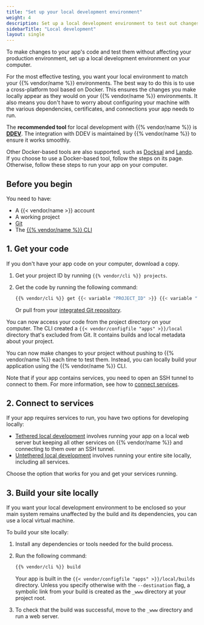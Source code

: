```yaml
---
title: "Set up your local development environment"
weight: 4
description: Set up a local development environment to test out changes to your app's code.
sidebarTitle: "Local development"
layout: single
---
```


To make changes to your app's code and test them without affecting your production environment,
set up a local development environment on your computer.

For the most effective testing, you want your local environment to match your {{% vendor/name %}} environments.
The best way to do this is to use a cross-platform tool based on Docker.
This ensures the changes you make locally appear as they would on your {{% vendor/name %}} environments.
It also means you don't have to worry about configuring your machine with
the various dependencies, certificates, and connections your app needs to run.

The **recommended tool** for local development with {{% vendor/name %}} is **[DDEV](/development/local/ddev.md)**.
The integration with DDEV is maintained by {{% vendor/name %}} to ensure it works smoothly.

Other Docker-based tools are also supported, such as [Docksal](/development/local/docksal.md) and [Lando](/development/local/lando.md).
If you choose to use a Docker-based tool, follow the steps on its page. Otherwise, follow these steps to run
your app on your computer.

## Before you begin

You need to have:

- A {{< vendor/name >}} account
- A working project
- [Git](https://git-scm.com/downloads)
- The [{{% vendor/name %}} CLI](/administration/cli/_index.md)

## 1. Get your code

If you don't have your app code on your computer, download a copy.

1.  Get your project ID by running `{{% vendor/cli %}} projects`.

2.  Get the code by running the following command:

    ```bash
    {{% vendor/cli %}} get {{< variable "PROJECT_ID" >}} {{< variable "TARGET_DIRECTORY_NAME" >}}
    ```

    Or pull from your [integrated Git repository](/integrations/source/_index.md).

You can now access your code from the project directory on your computer.
The CLI created a `{{< vendor/configfile "apps" >}}/local` directory that's excluded from Git.
It contains builds and local metadata about your project.

You can now make changes to your project without pushing to {{% vendor/name %}} each time to test them.
Instead, you can locally build your application using the {{% vendor/name %}} CLI.

Note that if your app contains services, you need to open an SSH tunnel to connect to them.
For more information, see how to [connect services](/add-services#2-connect-the-service).

## 2. Connect to services

If your app requires services to run, you have two options for developing locally:

- [Tethered local development](/development/local/tethered.md) involves running your app on a local web server
  but keeping all other services on {{% vendor/name %}} and connecting to them over an SSH tunnel.
- [Untethered local development](/development/local/untethered.md) involves running your entire site locally,
  including all services.

Choose the option that works for you and get your services running.

## 3. Build your site locally

If you want your local development environment to be enclosed
so your main system remains unaffected by the build and its dependencies,
you can use a local virtual machine.

To build your site locally:

1.  Install any dependencies or tools needed for the build process.

2.  Run the following command:

    ```bash
    {{% vendor/cli %}} build
    ```

    Your app is built in the `{{< vendor/configfile "apps" >}}/local/builds` directory.
    Unless you specify otherwise with the `--destination` flag,
    a symbolic link from your build is created as the `_www` directory at your project root.

3.  To check that the build was successful, move to the `_www` directory
    and run a web server.
